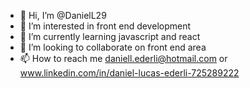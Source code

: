 - 👋 Hi, I’m @DanielL29
- 👀 I’m interested in front end development
- 🌱 I’m currently learning javascript and react
- 💞️ I’m looking to collaborate on front end area
- 📫 How to reach me daniell.ederli@hotmail.com or www.linkedin.com/in/daniel-lucas-ederli-725289222

<!---
DanielL29/DanielL29 is a ✨ special ✨ repository because its `README.md` (this file) appears on your GitHub profile.
You can click the Preview link to take a look at your changes.
--->
